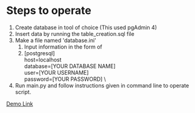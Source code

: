 # Steps to operate

1. Create database in tool of choice (This used pgAdmin 4)
2. Insert data by running the table_creation.sql file
3. Make a file named 'database.ini'
   1. Input information in the form of
   2. 
        [postgresql] \
        host=localhost \
        database=[YOUR DATABASE NAME] \
        user=[YOUR USERNAME] \
        password=[YOUR PASSWORD] \
4. Run main.py and follow instructions given in command line to operate script.

[Demo Link](https://youtu.be/4BwE-7NY9L4)
